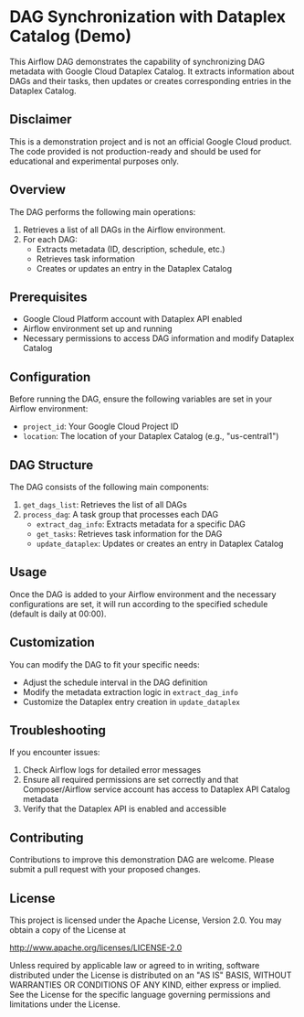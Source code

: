 # DAG Synchronization with Dataplex Catalog (Demo)

This Airflow DAG demonstrates the capability of synchronizing DAG metadata with Google Cloud Dataplex Catalog. It extracts information about DAGs and their tasks, then updates or creates corresponding entries in the Dataplex Catalog.

## Disclaimer

This is a demonstration project and is not an official Google Cloud product. The code provided is not production-ready and should be used for educational and experimental purposes only.

## Overview

The DAG performs the following main operations:

1. Retrieves a list of all DAGs in the Airflow environment.
2. For each DAG:
   - Extracts metadata (ID, description, schedule, etc.)
   - Retrieves task information
   - Creates or updates an entry in the Dataplex Catalog

## Prerequisites

- Google Cloud Platform account with Dataplex API enabled
- Airflow environment set up and running
- Necessary permissions to access DAG information and modify Dataplex Catalog

## Configuration

Before running the DAG, ensure the following variables are set in your Airflow environment:

- `project_id`: Your Google Cloud Project ID
- `location`: The location of your Dataplex Catalog (e.g., "us-central1")

## DAG Structure

The DAG consists of the following main components:

1. `get_dags_list`: Retrieves the list of all DAGs
2. `process_dag`: A task group that processes each DAG
   - `extract_dag_info`: Extracts metadata for a specific DAG
   - `get_tasks`: Retrieves task information for the DAG
   - `update_dataplex`: Updates or creates an entry in Dataplex Catalog

## Usage

Once the DAG is added to your Airflow environment and the necessary configurations are set, it will run according to the specified schedule (default is daily at 00:00).

## Customization

You can modify the DAG to fit your specific needs:

- Adjust the schedule interval in the DAG definition
- Modify the metadata extraction logic in `extract_dag_info`
- Customize the Dataplex entry creation in `update_dataplex`

## Troubleshooting

If you encounter issues:

1. Check Airflow logs for detailed error messages
2. Ensure all required permissions are set correctly and that Composer/Airflow service account has access to Dataplex API Catalog metadata
3. Verify that the Dataplex API is enabled and accessible

## Contributing

Contributions to improve this demonstration DAG are welcome. Please submit a pull request with your proposed changes.

## License

This project is licensed under the Apache License, Version 2.0. You may obtain a copy of the License at

http://www.apache.org/licenses/LICENSE-2.0

Unless required by applicable law or agreed to in writing, software distributed under the License is distributed on an "AS IS" BASIS, WITHOUT WARRANTIES OR CONDITIONS OF ANY KIND, either express or implied. See the License for the specific language governing permissions and limitations under the License.